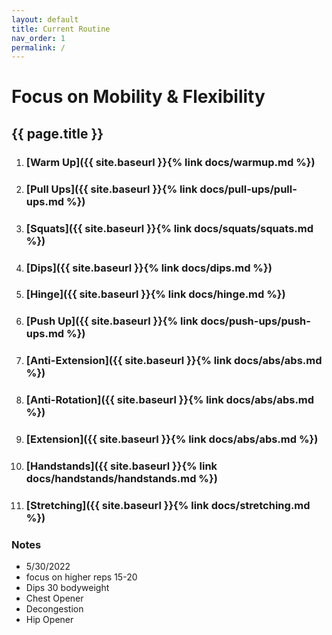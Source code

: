 ```yaml
---
layout: default
title: Current Routine
nav_order: 1
permalink: /
---
```


# Focus on Mobility & Flexibility

## {{ page.title }}

1. ### [Warm Up]({{ site.baseurl }}{% link docs/warmup.md %})
2. ### [Pull Ups]({{ site.baseurl }}{% link docs/pull-ups/pull-ups.md %})
3. ### [Squats]({{ site.baseurl }}{% link docs/squats/squats.md %})
4. ### [Dips]({{ site.baseurl }}{% link docs/dips.md %})
5. ### [Hinge]({{ site.baseurl }}{% link docs/hinge.md %})
6. ### [Push Up]({{ site.baseurl }}{% link docs/push-ups/push-ups.md %})
7. ### [Anti-Extension]({{ site.baseurl }}{% link docs/abs/abs.md %})
8. ### [Anti-Rotation]({{ site.baseurl }}{% link docs/abs/abs.md %})
9. ### [Extension]({{ site.baseurl }}{% link docs/abs/abs.md %})
10. ### [Handstands]({{ site.baseurl }}{% link docs/handstands/handstands.md %})
11. ### [Stretching]({{ site.baseurl }}{% link docs/stretching.md %})

### Notes
- 5/30/2022 
- focus on higher reps 15-20
- Dips 30 bodyweight
- Chest Opener
- Decongestion
- Hip Opener

